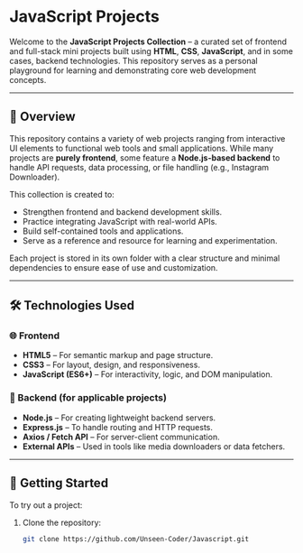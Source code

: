 # JavaScript Projects

Welcome to the **JavaScript Projects Collection** – a curated set of frontend and full-stack mini projects built using **HTML**, **CSS**, **JavaScript**, and in some cases, backend technologies. This repository serves as a personal playground for learning and demonstrating core web development concepts.

---

## 📌 Overview

This repository contains a variety of web projects ranging from interactive UI elements to functional web tools and small applications. While many projects are **purely frontend**, some feature a **Node.js-based backend** to handle API requests, data processing, or file handling (e.g., Instagram Downloader).

This collection is created to:

- Strengthen frontend and backend development skills.
- Practice integrating JavaScript with real-world APIs.
- Build self-contained tools and applications.
- Serve as a reference and resource for learning and experimentation.

Each project is stored in its own folder with a clear structure and minimal dependencies to ensure ease of use and customization.

---

## 🛠️ Technologies Used

### 🌐 Frontend

- **HTML5** – For semantic markup and page structure.
- **CSS3** – For layout, design, and responsiveness.
- **JavaScript (ES6+)** – For interactivity, logic, and DOM manipulation.

### 🔧 Backend (for applicable projects)

- **Node.js** – For creating lightweight backend servers.
- **Express.js** – To handle routing and HTTP requests.
- **Axios / Fetch API** – For server-client communication.
- **External APIs** – Used in tools like media downloaders or data fetchers.

---

## 🚀 Getting Started

To try out a project:

1. Clone the repository:
   ```bash
   git clone https://github.com/Unseen-Coder/Javascript.git
